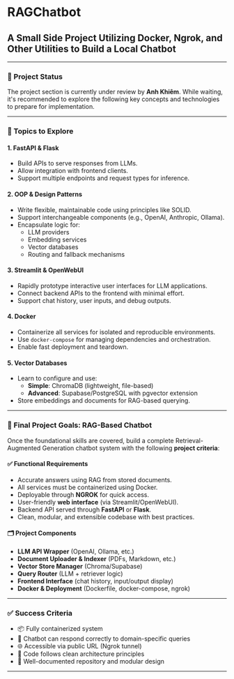 # RAGChatbot

## A Small Side Project Utilizing Docker, Ngrok, and Other Utilities to Build a Local Chatbot

---

### 📌 Project Status
The project section is currently under review by **Anh Khiêm**. While waiting, it's recommended to explore the following key concepts and technologies to prepare for implementation.

---

### 🧠 Topics to Explore

#### 1. **FastAPI & Flask**
- Build APIs to serve responses from LLMs.
- Allow integration with frontend clients.
- Support multiple endpoints and request types for inference.

#### 2. **OOP & Design Patterns**
- Write flexible, maintainable code using principles like SOLID.
- Support interchangeable components (e.g., OpenAI, Anthropic, Ollama).
- Encapsulate logic for:
  - LLM providers
  - Embedding services
  - Vector databases
  - Routing and fallback mechanisms

#### 3. **Streamlit & OpenWebUI**
- Rapidly prototype interactive user interfaces for LLM applications.
- Connect backend APIs to the frontend with minimal effort.
- Support chat history, user inputs, and debug outputs.

#### 4. **Docker**
- Containerize all services for isolated and reproducible environments.
- Use `docker-compose` for managing dependencies and orchestration.
- Enable fast deployment and teardown.

#### 5. **Vector Databases**
- Learn to configure and use:
  - **Simple**: ChromaDB (lightweight, file-based)
  - **Advanced**: Supabase/PostgreSQL with pgvector extension
- Store embeddings and documents for RAG-based querying.

---

### 🚀 Final Project Goals: RAG-Based Chatbot

Once the foundational skills are covered, build a complete Retrieval-Augmented Generation chatbot system with the following **project criteria**:

#### ✅ Functional Requirements
- Accurate answers using RAG from stored documents.
- All services must be containerized using Docker.
- Deployable through **NGROK** for quick access.
- User-friendly **web interface** (via Streamlit/OpenWebUI).
- Backend API served through **FastAPI** or **Flask**.
- Clean, modular, and extensible codebase with best practices.

#### 🗂 Project Components
- **LLM API Wrapper** (OpenAI, Ollama, etc.)
- **Document Uploader & Indexer** (PDFs, Markdown, etc.)
- **Vector Store Manager** (Chroma/Supabase)
- **Query Router** (LLM + retriever logic)
- **Frontend Interface** (chat history, input/output display)
- **Docker & Deployment** (Dockerfile, docker-compose, ngrok)

---

### ✅ Success Criteria
- 📦 Fully containerized system
- 💬 Chatbot can respond correctly to domain-specific queries
- 🌐 Accessible via public URL (Ngrok tunnel)
- 🧼 Code follows clean architecture principles
- 📁 Well-documented repository and modular design

---
